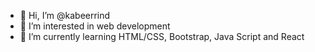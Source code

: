 - 👋 Hi, I’m @kabeerrind
- 👀 I’m interested in web development
- 🌱 I’m currently learning HTML/CSS, Bootstrap, Java Script and React

<!---
kabeerrind/kabeerrind is a ✨ special ✨ repository because its `README.md` (this file) appears on your GitHub profile.
You can click the Preview link to take a look at your changes.
--->
